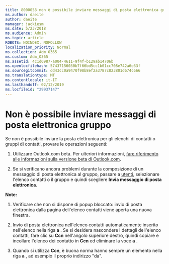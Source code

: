 ```yaml
---
title: 8000053 non è possibile inviare messaggi di posta elettronica gruppo
ms.author: daeite
author: daeite
manager: jackiesm
ms.date: 5/23/2018
ms.audience: Admin
ms.topic: article
ROBOTS: NOINDEX, NOFOLLOW
localization_priority: Normal
ms.collection: Adm_O365
ms.custom: Adm_O365
ms.assetid: 4c1d6987-a004-4611-9f4f-b129ab14706b
ms.openlocfilehash: 57437156030b7f66bd5cc1b01cc708e742a6e33f
ms.sourcegitcommit: dd43cc0a9470f98b8ef2a3787c823801d674c666
ms.translationtype: MT
ms.contentlocale: it-IT
ms.lasthandoff: 02/12/2019
ms.locfileid: "29937147"
---
```

# <a name="unable-to-send-group-emails"></a>Non è possibile inviare messaggi di posta elettronica gruppo

Se non è possibile inviare la posta elettronica per gli elenchi di contatti o gruppi di contatti, provare le operazioni seguenti:
  
1. Utilizzare Outlook.com beta. Per ulteriori informazioni, [fare riferimento alle informazioni sulla versione beta di Outlook.com](https://support.office.com/article/e2261c7f-d413-4084-8f22-21282f42d8cf).
    
2. Se si verificano ancora problemi durante la composizione di un messaggio di posta elettronica al gruppo, passare a [utenti](https://outlook.live.com/people/), selezionare l'elenco contatti o il gruppo e quindi scegliere **Invia messaggio di posta elettronica**.
    
 **Note:**
  
1. Verificare che non si dispone di popup bloccato: invio di posta elettronica dalla pagina dell'elenco contatti viene aperta una nuova finestra.
    
2. Invio di posta elettronica nell'elenco contatti automaticamente inserito nell'elenco nella riga **a** . Se si desidera nascondere i dettagli dell'elenco contatti, fare clic su **Ccn** nell'angolo superiore destro, quindi copiare e incollare l'elenco dei contatto in **Ccn** ed eliminare la voce **a** . 
    
3. Quando si utilizza **Ccn**, è buona norma hanno sempre un elemento nella riga **a** , ad esempio il proprio indirizzo "da". 
    

